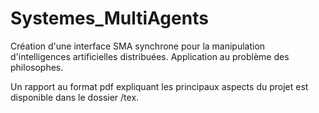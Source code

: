 # Systemes_MultiAgents
Création d'une interface SMA synchrone pour la manipulation d'intelligences artificielles distribuées. Application au problème des philosophes.

Un rapport au format pdf expliquant les principaux aspects du projet est disponible dans le dossier /tex.

